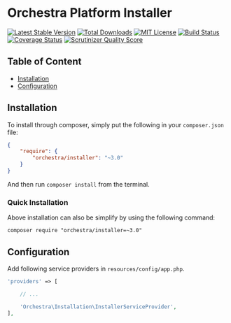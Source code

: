 Orchestra Platform Installer
==============

[![Latest Stable Version](https://img.shields.io/github/release/orchestral/installer.svg?style=flat)](https://packagist.org/packages/orchestra/installer)
[![Total Downloads](https://img.shields.io/packagist/dt/orchestra/installer.svg?style=flat)](https://packagist.org/packages/orchestra/installer)
[![MIT License](https://img.shields.io/packagist/l/orchestra/installer.svg?style=flat)](https://packagist.org/packages/orchestra/installer)
[![Build Status](https://img.shields.io/travis/orchestral/installer/3.0.svg?style=flat)](https://travis-ci.org/orchestral/installer)
[![Coverage Status](https://img.shields.io/coveralls/orchestral/installer/3.0.svg?style=flat)](https://coveralls.io/r/orchestral/installer?branch=3.0)
[![Scrutinizer Quality Score](https://img.shields.io/scrutinizer/g/orchestral/installer/3.0.svg?style=flat)](https://scrutinizer-ci.com/g/orchestral/installer/)

## Table of Content

* [Installation](#installation)
* [Configuration](#configuration)

## Installation

To install through composer, simply put the following in your `composer.json` file:

```json
{
    "require": {
        "orchestra/installer": "~3.0"
    }
}
```

And then run `composer install` from the terminal.

### Quick Installation

Above installation can also be simplify by using the following command:

    composer require "orchestra/installer=~3.0"

## Configuration

Add following service providers in `resources/config/app.php`.

```php
'providers' => [

    // ...

    'Orchestra\Installation\InstallerServiceProvider',
],
```
